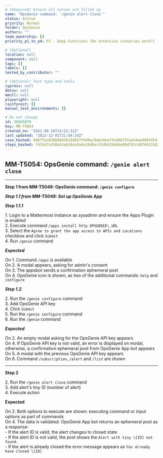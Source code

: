 ```yaml
---
# (Required) Ensure all values are filled up
name: "OpsGenie command: `/genie alert close`"
status: Active
priority: Normal
folder: OpsGenie
authors: ""
team_ownership: []
priority_p1_to_p4: P3 - Deep Functions (Do extensive scenarios work?)

# (Optional)
location: null
component: null
tags: []
labels: []
tested_by_contributor: ""

# (Optional) Test type and tools
cypress: null
detox: null
mmctl: null
playwright: null
rainforest: []
manual_test_environments: []

# Do not change
id: 28665878
key: MM-T5054
created_on: "2022-08-16T14:52:32Z"
last_updated: "2022-12-01T21:04:24Z"
case_hashed: 0467fac838b86036194657fb49ac9e6c8eef41d9b75fa414aa4964354f6c8298171c10c03421586a9e524e1c2f242121
steps_hashed: f415d7c430ab1a620aa9a6e20d8ac33db429ebbe09d782cd876923182f1fe3f83d7dc42d0176a8779dacfd03eecf3c02
---
```


<!-- (Auto-generated) Based on frontmatter's "key" and "name" -->

## MM-T5054: OpsGenie command: `/genie alert close`

---

**Step 1 from MM-T5049: OpsGenie command: `/genie configure`**

<!-- (Auto-generated) Note: Steps 1.1 to 1.2 should not be updated here. Instead, modify directly to the referenced MM-T5049 test case. -->

_**Step 1.1 from MM-T5048: Set up OpsGenie App**_

<!-- (Auto-generated) Note: Step 1.1.1 should not be updated here. Instead, modify directly to the referenced MM-T5048 test case. -->

_**Step 1.1.1**_

1\. Login to a Mattermost instance as sysadmin and ensure the Apps Plugin is enabled\
2\. Execute command `/apps install http OPSGENIE\_URL`\
3\. Select the `Agree to grant the app access to APIs and Locations` checkbox and click `Submit`\
4\. Run `/genie` command

_**Expected**_

On 1. Command `/apps` is available\
On 2. A modal appears, asking for admin's consent\
On 3. The appsbot sends a confirmation ephemeral post\
On 4. OpsGenie icon is shown, as two of the additional commands: `help` and `configure`

_**Step 1.2**_

2\. Run the `/genie configure` command\
3\. Add OpsGenie API key\
4\. Click `Submit`\
5\. Run the `/genie configure` command\
6\. Run the `/genie` command

_**Expected**_

On 2. An empty modal asking for the OpsGenie API key appears\
On 4. If OpsGenie API key is not valid, an error is displayed on modal, otherwise, a confirmation ephemeral post from OpsGenie App bot appears\
On 5. A modal with the previous OpsGenie API key appears\
On 6. Command `/subscription`, `/alert` and `/list` are shown

---

**Step 2**

2\. Run the `/genie alert close` command\
3\. Add alert's tiny ID (number of alert)\
4\. Execute action

**Expected**

On 2. Both options to execute are shown: executing command or input options as part of commands\
On 4. The data is validated. OpsGenie App bot returns an ephemeral post as a response:\
\- If the alert ID is valid, the alert changes to closed state\
\- If the alert ID is not valid, the post shows the `Alert with tiny \[ID] not found.`\
\- If the alert is already closed the error message appears as `You already have closed \[ID]`
